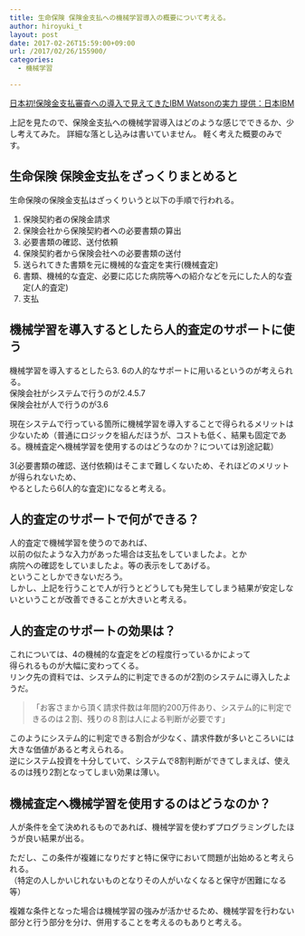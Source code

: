 ```yaml
---
title: 生命保険 保険金支払への機械学習導入の概要について考える。
author: hiroyuki_t
layout: post
date: 2017-02-26T15:59:00+09:00
url: /2017/02/26/155900/
categories:
  - 機械学習

---
```

[日本初!保険金支払審査への導入で見えてきたIBM Watsonの実力 提供：日本IBM](http://ps.nikkei.co.jp/ibmwatson1603/p2.html)

 上記を見たので、保険金支払への機械学習導入はどのような感じでできるか、少し考えてみた。
 詳細な落とし込みは書いていません。
 軽く考えた概要のみです。

## 生命保険 保険金支払をざっくりまとめると
生命保険の保険金支払はざっくりいうと以下の手順で行われる。

1. 保険契約者の保険金請求
2. 保険会社から保険契約者への必要書類の算出
3. 必要書類の確認、送付依頼
4. 保険契約者から保険会社への必要書類の送付
5. 送られてきた書類を元に機械的な査定を実行(機械査定)
6. 書類、機械的な査定、必要に応じた病院等への紹介などを元にした人的な査定(人的査定)
7. 支払

## 機械学習を導入するとしたら人的査定のサポートに使う
機械学習を導入するとしたら3. 6の人的なサポートに用いるというのが考えられる。  
保険会社がシステムで行うのが2.4.5.7  
保険会社が人で行うのが3.6

現在システムで行っている箇所に機械学習を導入することで得られるメリットは少ないため（普通にロジックを組んだほうが、コストも低く、結果も固定である。機械査定へ機械学習を使用するのはどうなのか？については別途記載）

3(必要書類の確認、送付依頼)はそこまで難しくないため、それほどのメリットが得られないため、  
やるとしたら6(人的な査定)になると考える。

## 人的査定のサポートで何ができる？
人的査定で機械学習を使うのであれば、  
以前の似たような入力があった場合は支払をしていましたよ。とか  
病院への確認をしていましたよ。等の表示をしてあげる。  
ということしかできないだろう。  
しかし、上記を行うことで人が行うとどうしても発生してしまう結果が安定しないということが改善できることが大きいと考える。

## 人的査定のサポートの効果は？

これについては、4の機械的な査定をどの程度行っているかによって  
得られるものが大幅に変わってくる。  
リンク先の資料では、システム的に判定できるのが2割のシステムに導入したようだ。

>「お客さまから頂く請求件数は年間約200万件あり、システム的に判定できるのは２割、残りの８割は人による判断が必要です」

このようにシステム的に判定できる割合が少なく、請求件数が多いところいには大きな価値があると考えられる。  
逆にシステム投資を十分していて、システムで8割判断ができてしまえば、使えるのは残り2割となってしまい効果は薄い。


## 機械査定へ機械学習を使用するのはどうなのか？

人が条件を全て決めれるものであれば、機械学習を使わずプログラミングしたほうが良い結果が出る。

ただし、この条件が複雑になりだすと特に保守において問題が出始めると考えられる。  
（特定の人しかいじれないものとなりその人がいなくなると保守が困難になる等）

複雑な条件となった場合は機械学習の強みが活かせるため、機械学習を行わない部分と行う部分を分け、併用することを考えるのもありと考える。
